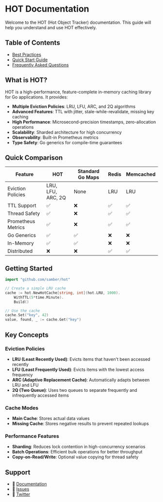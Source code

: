 # HOT Documentation

Welcome to the HOT (Hot Object Tracker) documentation. This guide will help you understand and use HOT effectively.

## Table of Contents

- [Best Practices](./best-practices.md)
- [Quick Start Guide](./quickstart.md)
- [Frequently Asked Questions](./faq.md)

## What is HOT?

HOT is a high-performance, feature-complete in-memory caching library for Go applications. It provides:

- **Multiple Eviction Policies**: LRU, LFU, ARC, and 2Q algorithms
- **Advanced Features**: TTL with jitter, stale-while-revalidate, missing key caching
- **High Performance**: Microsecond-precision timestamps, zero-allocation operations
- **Scalability**: Sharded architecture for high concurrency
- **Observability**: Built-in Prometheus metrics
- **Type Safety**: Go generics for compile-time guarantees

## Quick Comparison

| Feature            | HOT               | Standard Go Maps | Redis | Memcached |
| ------------------ | ----------------- | ---------------- | ----- | --------- |
| Eviction Policies  | LRU, LFU, ARC, 2Q | None             | LRU   | LRU       |
| TTL Support        | ✅                 | ❌                | ✅     | ✅         |
| Thread Safety      | ✅                 | ❌                | ✅     | ✅         |
| Prometheus Metrics | ✅                 | ❌                | ✅     | ✅         |
| Go Generics        | ✅                 | ✅                | ❌     | ❌         |
| In-Memory          | ✅                 | ✅                | ❌     | ❌         |
| Distributed        | ❌                 | ❌                | ✅     | ✅         |

## Getting Started

```go
import "github.com/samber/hot"

// Create a simple LRU cache
cache := hot.NewHotCache[string, int](hot.LRU, 1000).
    WithTTL(5*time.Minute).
    Build()

// Use the cache
cache.Set("key", 42)
value, found, _ := cache.Get("key")
```

## Key Concepts

### Eviction Policies
- **LRU (Least Recently Used)**: Evicts items that haven't been accessed recently
- **LFU (Least Frequently Used)**: Evicts items with the lowest access frequency
- **ARC (Adaptive Replacement Cache)**: Automatically adapts between LRU and LFU
- **2Q (Two Queue)**: Uses two queues to separate frequently and infrequently accessed items

### Cache Modes
- **Main Cache**: Stores actual data values
- **Missing Cache**: Stores negative results to prevent repeated lookups

### Performance Features
- **Sharding**: Reduces lock contention in high-concurrency scenarios
- **Batch Operations**: Efficient bulk operations for better throughput
- **Copy-on-Read/Write**: Optional value copying for thread safety

## Support

- 📖 [Documentation](https://github.com/samber/hot)
- 🐛 [Issues](https://github.com/samber/hot/issues)
- 📧 [Twitter](https://twitter.com/samuelberthe)
